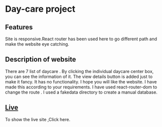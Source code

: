 

# Day-care project

## Features

Site is responsive.React router has been used here to go different path and make the website eye catching.


## Description of website

There are 7 list of daycare . By clicking the individual daycare center box, you can see the information of it.
 The view details button is added just to make it fancy. It has no functionality.
I hope you will like the website.
 I have made this according to your requirements. 
 I have used react-router-dom to change the route . 
 I used a fakedata directory to create a manual database.

 ## [Live](https://zen-haibt-0c635b.netlify.app/)
 To show the live site ,Click here.
